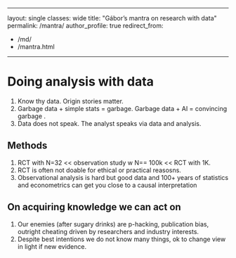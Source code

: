 

---
layout: single
classes: wide
title: "Gábor’s mantra on research with data"
permalink: /mantra/
author_profile: true
redirect_from:
  - /md/
  - /mantra.html
---

# Doing analysis with data

1. Know thy data. Origin stories matter. 
2. Garbage data + simple stats = garbage. Garbage data + AI = convincing garbage . 
3. Data does not speak. The analyst speaks via data and analysis. 

## Methods

1. RCT with N=32 << observation study w N== 100k << RCT with 1K. 
2. RCT is often not doable for ethical or practical reasosns. 
3. Observational analysis is hard but good data and 100+ years of statistics and econometrics can get you close to a causal interpretation


## On acquiring knowledge we can act on

1. Our enemies (after sugary drinks) are  p-hacking, publication bias, outright cheating driven by researchers and industry interests. 
2. Despite best intentions we do not know many things, ok to change view in light if new evidence. 

